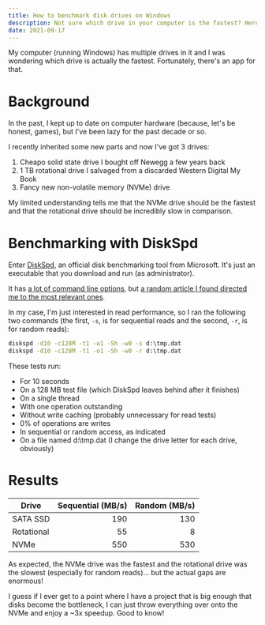 ```yaml
---
title: How to benchmark disk drives on Windows
description: Not sure which drive in your computer is the fastest? Here's how to benchmark drives on Windows.
date: 2021-09-17
---
```


My computer (running Windows) has multiple drives in it and I was wondering which drive is actually the fastest. Fortunately, there's an app for that.

# Background
In the past, I kept up to date on computer hardware (because, let's be honest, games), but I've been lazy for the past decade or so.

I recently inherited some new parts and now I've got 3 drives:

1. Cheapo solid state drive I bought off Newegg a few years back
1. 1 TB rotational drive I salvaged from a discarded Western Digital My Book
1. Fancy new non-volatile memory (NVMe) drive

My limited understanding tells me that the NVMe drive should be the fastest and that the rotational drive should be incredibly slow in comparison.

# Benchmarking with DiskSpd
Enter [DiskSpd](https://github.com/Microsoft/diskspd/wiki), an official disk benchmarking tool from Microsoft. It's just an executable that you download and run (as administrator).

It has [a lot of command line options](https://github.com/Microsoft/diskspd/wiki/Command-line-and-parameters), but [a random article I found directed me to the most relevant ones](https://www.windowscentral.com/how-test-hard-drive-performance-diskspd-windows-10).

In my case, I'm just interested in read performance, so I ran the following two commands (the first, `-s`, is for sequential reads and the second, `-r`, is for random reads):

```cmd
diskspd -d10 -c128M -t1 -o1 -Sh -w0 -s d:\tmp.dat
diskspd -d10 -c128M -t1 -o1 -Sh -w0 -r d:\tmp.dat
```

These tests run:

* For 10 seconds
* On a 128 MB test file (which DiskSpd leaves behind after it finishes)
* On a single thread
* With one operation outstanding
* Without write caching (probably unnecessary for read tests)
* 0% of operations are writes
* In sequential or random access, as indicated
* On a file named d:\tmp.dat (I change the drive letter for each drive, obviously)

# Results
| Drive | Sequential (MB/s) | Random (MB/s) |
| --- | ---: | ---: |
| SATA SSD | 190 | 130 |
| Rotational | 55 | 8 |
| NVMe | 550 | 530 |

As expected, the NVMe drive was the fastest and the rotational drive was the slowest (especially for random reads)... but the actual gaps are enormous!

I guess if I ever get to a point where I have a project that is big enough that disks become the bottleneck, I can just throw everything over onto the NVMe and enjoy a ~3x speedup. Good to know!